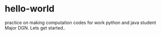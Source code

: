 # hello-world
practice on making computation codes for work
python and java student Major DGN. Lets get started..
